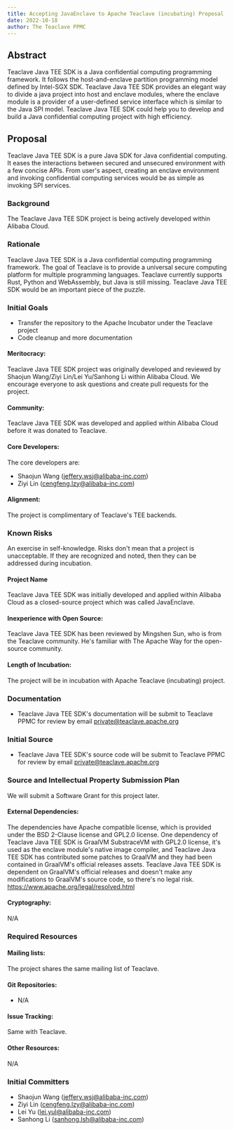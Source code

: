 ```yaml
---
title: Accepting JavaEnclave to Apache Teaclave (incubating) Proposal
date: 2022-10-18
author: The Teaclave PPMC
---
```


## Abstract

Teaclave Java TEE SDK is a Java confidential computing programming framework.
It follows the host-and-enclave partition programming model defined by Intel-SGX SDK.
Teaclave Java TEE SDK provides an elegant way to divide a java project into host and
enclave modules, where the enclave module is a provider of a user-defined service
interface which is similar to the Java SPI model. Teaclave Java TEE SDK could
help you to develop and build a Java confidential computing project with
high efficiency.

## Proposal

Teaclave Java TEE SDK is a pure Java SDK for Java confidential computing. It eases
the interactions between secured and unsecured environment with a few concise APIs.
From user's aspect, creating an enclave environment and invoking confidential
computing services would be as simple as invoking SPI services.

### Background

The Teaclave Java TEE SDK project is being actively developed within Alibaba Cloud.

### Rationale

Teaclave Java TEE SDK is a Java confidential computing programming framework.
The goal of Teaclave is to provide a universal secure computing platform for
multiple programming languages. Teaclave currently supports Rust, Python and
WebAssembly, but Java is still missing. Teaclave Java TEE SDK would be an
important piece of the puzzle.

### Initial Goals

- Transfer the repository to the Apache Incubator under the Teaclave project
- Code cleanup and more documentation

#### Meritocracy:

Teaclave Java TEE SDK project was originally developed and reviewed by
Shaojun Wang/Ziyi Lin/Lei Yu/Sanhong Li within Alibaba Cloud.
We encourage everyone to ask questions and create pull requests for the project.

#### Community:

Teaclave Java TEE SDK was developed and applied within Alibaba Cloud before
it was donated to Teaclave.

#### Core Developers:

The core developers are:
- Shaojun Wang (jeffery.wsj@alibaba-inc.com)
- Ziyi Lin (cengfeng.lzy@alibaba-inc.com)

#### Alignment:

The project is complimentary of Teaclave's TEE backends.

### Known Risks

An exercise in self-knowledge. Risks don't mean that a project is unacceptable.
If they are recognized and noted, then they can be addressed during incubation.

#### Project Name

Teaclave Java TEE SDK was initially developed and applied within Alibaba Cloud
as a closed-source project which was called JavaEnclave.

#### Inexperience with Open Source:

Teaclave Java TEE SDK has been reviewed by Mingshen Sun, who is from the Teaclave
community. He's familiar with The Apache Way for the open-source community.

#### Length of Incubation:

The project will be in incubation with Apache Teaclave (incubating) project.

### Documentation

- Teaclave Java TEE SDK's documentation will be submit to Teaclave PPMC for review
  by email private@teaclave.apache.org

### Initial Source

- Teaclave Java TEE SDK's source code will be submit to Teaclave PPMC for review
  by email private@teaclave.apache.org

### Source and Intellectual Property Submission Plan

We will submit a Software Grant for this project later.

#### External Dependencies:

The dependencies have Apache compatible license, which is provided under the
BSD 2-Clause license and GPL2.0 license. One dependency of Teaclave Java TEE SDK
is GraalVM SubstraceVM with GPL2.0 license, it's used as the enclave module's
native image compiler, and Teaclave Java TEE SDK has contributed some patches
to GraalVM and they had been contained in GraalVM's official releases assets.
Teaclave Java TEE SDK is dependent on GraalVM's official releases and doesn't
make any modifications to GraalVM's source code, so there's no legal risk.
https://www.apache.org/legal/resolved.html

#### Cryptography:

N/A

### Required Resources

#### Mailing lists:

The project shares the same mailing list of Teaclave.

#### Git Repositories:

- N/A

#### Issue Tracking:

Same with Teaclave.

#### Other Resources:

N/A

### Initial Committers

- Shaojun Wang (jeffery.wsj@alibaba-inc.com)
- Ziyi Lin (cengfeng.lzy@alibaba-inc.com)
- Lei Yu (lei.yul@alibaba-inc.com)
- Sanhong Li (sanhong.lsh@alibaba-inc.com)
